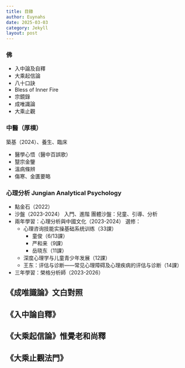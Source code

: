 ```yaml
---
title: 目錄
author: Euynahs
date: 2025-03-03
category: Jekyll
layout: post
---
```


### 佛
- 入中論及自釋
- 大乘起信論
- 八十口訣
- Bless of Inner Fire
- 宗鏡錄
- 成唯識論
- 大乘止觀

### 中醫（厚樸）
築基（2024）、養生、臨床
- 醫學心悟（醫中百誤歌）
- 毉宗金鑒
- 溫病條辨
- 傷寒、金匱要略

### 心理分析 Jungian Analytical Psychology
- 點金石（2022）
- 沙盤（2023-2024）
  入門、進階
  團體沙盤：兒童、引導、分析
- 兩年學習：心理分析與中國文化（2023-2024）
  選修：
  + 心理咨询技能实操基础系统训练（33課）
    - 童俊（6/13課）
    - 严和来（9課）
    - 岳晓东（11課）
  + 深度心理学与儿童青少年发展（12課）
  + 王东：评估与诊断——常见心理障碍及心理疾病的评估与诊断（14課）
- 三年學習：榮格分析師（2023-2026）

## 《成唯識論》文白對照
## 《入中論自釋》
## 《大乘起信論》惟覺老和尚釋
## 《大乘止觀法門》


